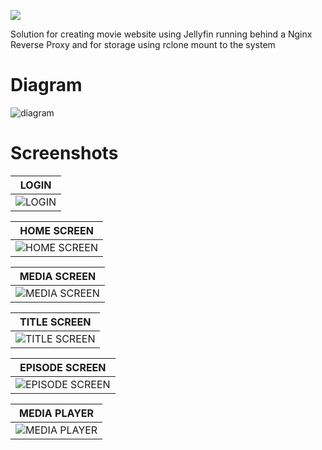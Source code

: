 ![](https://forthebadge.com/images/badges/works-on-my-machine.svg)

Solution for creating movie website using Jellyfin running behind a Nginx Reverse Proxy and for storage using rclone mount to the system
# Diagram
![diagram](https://user-images.githubusercontent.com/76725656/280254348-809edd3c-6efd-4e30-b4ee-3a8c5051387c.png)
# Screenshots
| LOGIN |
| ----- |
| ![LOGIN](https://user-images.githubusercontent.com/76725656/280264563-2eae9e10-619e-4541-affd-0451de84c18e.png) |

| HOME SCREEN |
| ----------- |
| ![HOME SCREEN](https://user-images.githubusercontent.com/76725656/280264968-5068fb12-0678-402d-8f97-bad6a3ef9d5c.png) |

| MEDIA SCREEN |
| ------------ |
| ![MEDIA SCREEN](https://user-images.githubusercontent.com/76725656/280265366-87ce9a92-e3ec-425a-a469-96c6c52b109d.png) |

| TITLE SCREEN |
| ------------ |
| ![TITLE SCREEN](https://user-images.githubusercontent.com/76725656/280266680-1d18dac5-110e-4899-a5b2-dab630fc77eb.png) |

| EPISODE SCREEN |
| -------------- |
| ![EPISODE SCREEN](https://user-images.githubusercontent.com/76725656/280269056-85fca8b3-900c-4169-a6fd-d37be5be85f6.png) |

| MEDIA PLAYER |
| ------------ |
| ![MEDIA PLAYER](https://user-images.githubusercontent.com/76725656/280269194-8457b58a-2a5a-4fb4-a5e0-8fc5d2f6fe34.png) |
